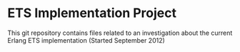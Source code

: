 ETS Implementation Project
==========================

This git repository contains files related to an investigation about the current Erlang ETS implementation (Started September 2012)
